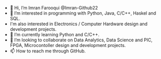 - 👋 Hi, I’m Imran Farooqui @Imran-Github22
- 👀 I’m interested in programming with Python, Java, C/C++, Haskel and SQL.
-    I'm also interested in Electronics / Computer Hardware design and development projects.
- 🌱 I’m currently learning Python and C/C++.
- 💞️ I’m looking to collaborate on Data Analytics, Data Science and PIC, FPGA, Microcontoller design and development projects.
- 📫 How to reach me through GitHub.

<!---
Imran-Github22/Imran-Github22 is a ✨ special ✨ repository because its `README.md` (this file) appears on your GitHub profile.
You can click the Preview link to take a look at your changes.
--->

